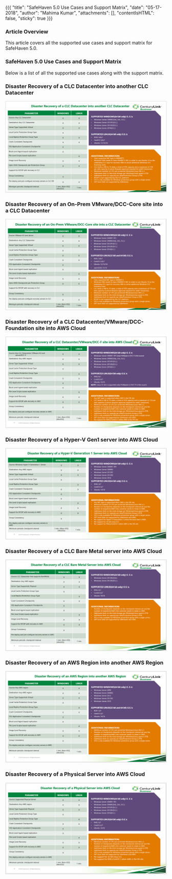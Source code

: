 {{{
  "title": "SafeHaven 5.0 Use Cases and Support Matrix",
  "date": "05-17-2018",
  "author": "Mahima Kumar",
  "attachments": [],
  "contentIsHTML": false,
  "sticky": true
}}}

### Article Overview
This article covers all the supported use cases and support matrix for SafeHaven 5.0.

### SafeHaven 5.0 Use Cases and Support Matrix
Below is a list of all the supported use cases along with the support matrix.

### Disaster Recovery of a CLC Datacenter into another CLC Datacenter

![Upgrade](../../images/SH5.0/SafeHaven-5.0-Use-Cases-and-Support-Matrix1/Case1.PNG)

### Disaster Recovery of an On-Prem VMware/DCC-Core site into a CLC Datacenter
![Upgrade](../../images/SH5.0/SafeHaven-5.0-Use-Cases-and-Support-Matrix1/Case2.PNG)

### Disaster Recovery of a CLC Datacenter/VMware/DCC-Foundation site into AWS Cloud
![Upgrade](../../images/SH5.0/SafeHaven-5.0-Use-Cases-and-Support-Matrix1/Case3.PNG)

### Disaster Recovery of a Hyper-V Gen1 server into AWS Cloud
![Upgrade](../../images/SH5.0/SafeHaven-5.0-Use-Cases-and-Support-Matrix1/Case4.PNG)

### Disaster Recovery of a CLC Bare Metal server into AWS Cloud
![Upgrade](../../images/SH5.0/SafeHaven-5.0-Use-Cases-and-Support-Matrix1/Case5.PNG)

### Disaster Recovery of an AWS Region into another AWS Region
![Upgrade](../../images/SH5.0/SafeHaven-5.0-Use-Cases-and-Support-Matrix1/Case6.PNG)

### Disaster Recovery of a Physical Server into AWS Cloud
![Upgrade](../../images/SH5.0/SafeHaven-5.0-Use-Cases-and-Support-Matrix1/Case7.PNG)

